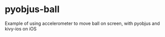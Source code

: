 pyobjus-ball
============

Example of using accelerometer to move ball on screen, with pyobjus and kivy-ios on iOS 
